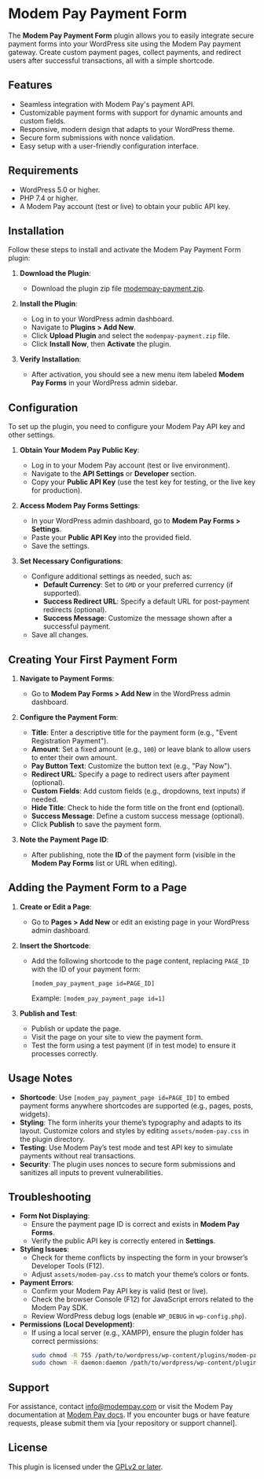 # Modem Pay Payment Form

The **Modem Pay Payment Form** plugin allows you to easily integrate secure payment forms into your WordPress site using the Modem Pay payment gateway. Create custom payment pages, collect payments, and redirect users after successful transactions, all with a simple shortcode.

## Features
- Seamless integration with Modem Pay's payment API.
- Customizable payment forms with support for dynamic amounts and custom fields.
- Responsive, modern design that adapts to your WordPress theme.
- Secure form submissions with nonce validation.
- Easy setup with a user-friendly configuration interface.

## Requirements
- WordPress 5.0 or higher.
- PHP 7.4 or higher.
- A Modem Pay account (test or live) to obtain your public API key.

## Installation
Follow these steps to install and activate the Modem Pay Payment Form plugin:

1. **Download the Plugin**:
   - Download the plugin zip file [modempay-payment.zip](https://github.com/murnitur/modem-pay-wordpress-plugin/archive/refs/tags/v1.zip).

2. **Install the Plugin**:
   - Log in to your WordPress admin dashboard.
   - Navigate to **Plugins > Add New**.
   - Click **Upload Plugin** and select the `modempay-payment.zip` file.
   - Click **Install Now**, then **Activate** the plugin.

3. **Verify Installation**:
   - After activation, you should see a new menu item labeled **Modem Pay Forms** in your WordPress admin sidebar.

## Configuration
To set up the plugin, you need to configure your Modem Pay API key and other settings.

1. **Obtain Your Modem Pay Public Key**:
   - Log in to your Modem Pay account (test or live environment).
   - Navigate to the **API Settings** or **Developer** section.
   - Copy your **Public API Key** (use the test key for testing, or the live key for production).

2. **Access Modem Pay Forms Settings**:
   - In your WordPress admin dashboard, go to **Modem Pay Forms > Settings**.
   - Paste your **Public API Key** into the provided field.
   - Save the settings.

3. **Set Necessary Configurations**:
   - Configure additional settings as needed, such as:
     - **Default Currency**: Set to `GMD` or your preferred currency (if supported).
     - **Success Redirect URL**: Specify a default URL for post-payment redirects (optional).
     - **Success Message**: Customize the message shown after a successful payment.
   - Save all changes.

## Creating Your First Payment Form
1. **Navigate to Payment Forms**:
   - Go to **Modem Pay Forms > Add New** in the WordPress admin dashboard.

2. **Configure the Payment Form**:
   - **Title**: Enter a descriptive title for the payment form (e.g., "Event Registration Payment").
   - **Amount**: Set a fixed amount (e.g., `100`) or leave blank to allow users to enter their own amount.
   - **Pay Button Text**: Customize the button text (e.g., "Pay Now").
   - **Redirect URL**: Specify a page to redirect users after payment (optional).
   - **Custom Fields**: Add custom fields (e.g., dropdowns, text inputs) if needed.
   - **Hide Title**: Check to hide the form title on the front end (optional).
   - **Success Message**: Define a custom success message (optional).
   - Click **Publish** to save the payment form.

3. **Note the Payment Page ID**:
   - After publishing, note the **ID** of the payment form (visible in the **Modem Pay Forms** list or URL when editing).

## Adding the Payment Form to a Page
1. **Create or Edit a Page**:
   - Go to **Pages > Add New** or edit an existing page in your WordPress admin dashboard.

2. **Insert the Shortcode**:
   - Add the following shortcode to the page content, replacing `PAGE_ID` with the ID of your payment form:
     ```
     [modem_pay_payment_page id=PAGE_ID]
     ```
     Example: `[modem_pay_payment_page id=1]`

3. **Publish and Test**:
   - Publish or update the page.
   - Visit the page on your site to view the payment form.
   - Test the form using a test payment (if in test mode) to ensure it processes correctly.

## Usage Notes
- **Shortcode**: Use `[modem_pay_payment_page id=PAGE_ID]` to embed payment forms anywhere shortcodes are supported (e.g., pages, posts, widgets).
- **Styling**: The form inherits your theme’s typography and adapts to its layout. Customize colors and styles by editing `assets/modem-pay.css` in the plugin directory.
- **Testing**: Use Modem Pay’s test mode and test API key to simulate payments without real transactions.
- **Security**: The plugin uses nonces to secure form submissions and sanitizes all inputs to prevent vulnerabilities.

## Troubleshooting
- **Form Not Displaying**:
  - Ensure the payment page ID is correct and exists in **Modem Pay Forms**.
  - Verify the public API key is correctly entered in **Settings**.
- **Styling Issues**:
  - Check for theme conflicts by inspecting the form in your browser’s Developer Tools (F12).
  - Adjust `assets/modem-pay.css` to match your theme’s colors or fonts.
- **Payment Errors**:
  - Confirm your Modem Pay API key is valid (test or live).
  - Check the browser Console (F12) for JavaScript errors related to the Modem Pay SDK.
  - Review WordPress debug logs (enable `WP_DEBUG` in `wp-config.php`).
- **Permissions (Local Development)**:
  - If using a local server (e.g., XAMPP), ensure the plugin folder has correct permissions:
    ```bash
    sudo chmod -R 755 /path/to/wordpress/wp-content/plugins/modem-pay
    sudo chown -R daemon:daemon /path/to/wordpress/wp-content/plugins/modem-pay
    ```

## Support
For assistance, contact [info@modempay.com](mailto:info@modempay.com) or visit the Modem Pay documentation at [Modem Pay docs](https://docs.modempay.com). If you encounter bugs or have feature requests, please submit them via [your repository or support channel].

## License
This plugin is licensed under the [GPLv2 or later](https://www.gnu.org/licenses/gpl-2.0.html).
